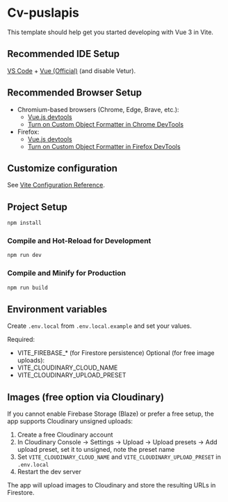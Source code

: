 # Cv-puslapis

This template should help get you started developing with Vue 3 in Vite.

## Recommended IDE Setup

[VS Code](https://code.visualstudio.com/) + [Vue (Official)](https://marketplace.visualstudio.com/items?itemName=Vue.volar) (and disable Vetur).

## Recommended Browser Setup

- Chromium-based browsers (Chrome, Edge, Brave, etc.):
  - [Vue.js devtools](https://chromewebstore.google.com/detail/vuejs-devtools/nhdogjmejiglipccpnnnanhbledajbpd) 
  - [Turn on Custom Object Formatter in Chrome DevTools](http://bit.ly/object-formatters)
- Firefox:
  - [Vue.js devtools](https://addons.mozilla.org/en-US/firefox/addon/vue-js-devtools/)
  - [Turn on Custom Object Formatter in Firefox DevTools](https://fxdx.dev/firefox-devtools-custom-object-formatters/)

## Customize configuration

See [Vite Configuration Reference](https://vite.dev/config/).

## Project Setup

```sh
npm install
```

### Compile and Hot-Reload for Development

```sh
npm run dev
```

### Compile and Minify for Production

```sh
npm run build
```
 
## Environment variables

Create `.env.local` from `.env.local.example` and set your values.

Required:
- VITE_FIREBASE_* (for Firestore persistence)
Optional (for free image uploads):
- VITE_CLOUDINARY_CLOUD_NAME
- VITE_CLOUDINARY_UPLOAD_PRESET

## Images (free option via Cloudinary)

If you cannot enable Firebase Storage (Blaze) or prefer a free setup, the app supports Cloudinary unsigned uploads:

1. Create a free Cloudinary account
2. In Cloudinary Console → Settings → Upload → Upload presets → Add upload preset, set it to unsigned, note the preset name
3. Set `VITE_CLOUDINARY_CLOUD_NAME` and `VITE_CLOUDINARY_UPLOAD_PRESET` in `.env.local`
4. Restart the dev server

The app will upload images to Cloudinary and store the resulting URLs in Firestore.
